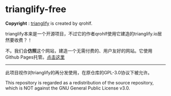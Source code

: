 # trianglify-free
**Copyright** : [trianglify](https://github.com/qrohlf/trianglify) is created by qrohlf.

trianglify本来是一个开源项目，不过它的作者qrohlf使用它建造的trianglify.io居然要收费？！

不。我们会**仿照**这个网站，建造一个无需付费的、用户友好的网站。它使用Github Pages托管。[点击这里](https://ljm12914.github.io/trianglify-free)

---

此项目视作对trianglify的再分发使用，在原仓库的GPL-3.0协议下被允许。

This repository is regarded as a redistribution of the source repository, which is NOT against the GNU General Public License v3.0.
